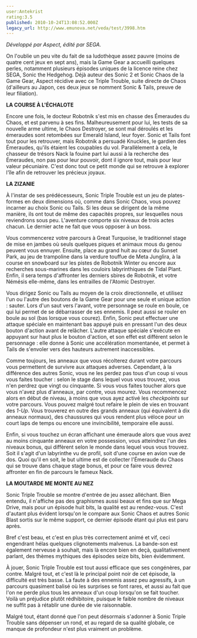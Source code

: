 ```yaml
---
user:Antekrist
rating:3.5
published: 2010-10-24T13:08:52.000Z
legacy_url: http://www.emunova.net/veda/test/3998.htm
---
```

_Développé par Aspect, édité par SEGA._  

  

On l'oublie un peu vite du fait de sa ludothèque assez pauvre (moins de quatre cent jeux en sept ans), mais la Game Gear a accueilli quelques perles, notamment plusieurs épisodes uniques de la licence reine chez SEGA, Sonic the Hedgehog. Déjà auteur des Sonic 2 et Sonic Chaos de la Game Gear, Aspect récidive avec ce Triple Trouble, suite directe de Chaos (d'ailleurs au Japon, ces deux jeux se nomment Sonic & Tails, preuve de leur filiation).  

  

**LA COURSE À L'ÉCHALOTE**  

Encore une fois, le docteur Robotnik s'est mis en chasse des Émeraudes du Chaos, et est parvenu à ses fins. Malheureusement pour lui, les tests de sa nouvelle arme ultime, le Chaos Destroyer, se sont mal déroulés et les émeraudes sont retombées sur Emerald Island, leur foyer. Sonic et Tails font tout pour les retrouver, mais Robotnik a persuadé Knuckles, le gardien des Émeraudes, qu'ils étaient les coupables du vol. Parallèlement à cela, le chasseur de trésors Nack la fouine part lui aussi à la recherche des Émeraudes, non pas pour leur pouvoir, dont il ignore tout, mais pour leur valeur pécuniaire. C'est donc tout ce petit monde qui se retrouve à explorer l'île afin de retrouver les précieux joyaux.  

  

**LA ZIZANIE**  

À l'instar de ses prédécesseurs, Sonic Triple Trouble est un jeu de plates-formes en deux dimensions où, comme dans Sonic Chaos, vous pouvez incarner au choix Sonic ou Tails. Si les deux se dirigent de la même manière, ils ont tout de même des capacités propres, sur lesquelles nous reviendrons sous peu. L'aventure comporte six niveaux de trois actes chacun. Le dernier acte ne fait que vous opposer à un boss.  

Vous commencerez votre parcours à Great Turquoise, le traditionnel stage de mise en jambes où seuls quelques piques et animaux mous du genou peuvent vous ennuyer. Ensuite, place au grand huit au cœur du Sunset Park, au jeu de trampoline dans la verdure touffue de Meta Junglira, à la course en snowboard sur les pistes de Robotnik Winter ou encore aux recherches sous-marines dans les couloirs labyrinthiques de Tidal Plant. Enfin, il sera temps d'affronter les derniers sbires de Robotnik, et votre Némésis elle-même, dans les entrailles de l'Atomic Destroyer.  

Vous dirigez Sonic ou Tails au moyen de la croix directionnelle, et utilisez l'un ou l'autre des boutons de la Game Gear pour une seule et unique action : sauter. Lors d'un saut vers l'avant, votre personnage se roule en boule, ce qui lui permet de se débarrasser de ses ennemis. Il peut aussi se rouler en boule au sol (bas lorsque vous courez). Enfin, Sonic peut effectuer une attaque spéciale en maintenant bas appuyé puis en pressant l'un des deux bouton d'action avant de relâcher. L'autre attaque spéciale s'exécute en appuyant sur haut plus le bouton d'action, et son effet est différent selon le personnage : elle donne à Sonic une accélération momentanée, et permet à Tails de s'envoler vers des hauteurs autrement inaccessibles.  

Comme toujours, les anneaux que vous récolterez durant votre parcours vous permettent de survivre aux attaques adverses. Cependant, à la différence des autres Sonic, vous ne les perdez pas tous d'un coup si vous vous faites toucher : selon le stage dans lequel vous vous trouvez, vous n'en perdrez que vingt ou cinquante. Si vous vous faites toucher alors que vous n'avez plus d'anneaux, par contre, vous mourez. Vous recommencez alors en début de niveau, à moins que vous ayez activé les _checkpoints_ sur votre parcours. Vous pouvez malgré tout refaire le plein de vies en trouvant des _1-Up_. Vous trouverez en outre des grands anneaux (qui équivalent à dix anneaux normaux), des chaussures qui vous rendent plus véloce pour un court laps de temps ou encore une invincibilité, temporaire elle aussi.  

Enfin, si vous touchez un écran affichant une émeraude alors que vous avez au moins cinquante anneaux en votre possession, vous atteindrez l'un des niveaux bonus, qui diffèrent selon le monde dans lequel vous vous trouvez. Soit il s'agit d'un labyrinthe vu de profil, soit d'une course en avion vue de dos. Quoi qu'il en soit, le but ultime est de collecter l'Émeraude du Chaos qui se trouve dans chaque stage bonus, et pour ce faire vous devrez affronter en fin de parcours le fameux Nack.  

  

**LA MOUTARDE ME MONTE AU NEZ**  

Sonic Triple Trouble se montre d'entrée de jeu assez alléchant. Bien entendu, il n'affiche pas des graphismes aussi beaux et fins que sur Mega Drive, mais pour un épisode huit bits, la qualité est au rendez-vous. C'est d'autant plus évident lorsqu'on le compare aux Sonic Chaos et autres Sonic Blast sortis sur le même support, ce dernier épisode étant qui plus est paru après.  

Bref c'est beau, et c'est en plus très correctement animé et vif, ceci engendrant hélas quelques clignotements malvenus. La bande-son est également nerveuse à souhait, mais là encore bien en deçà, qualitativement parlant, des thèmes mythiques des épisodes seize bits, bien évidemment.  

À jouer, Sonic Triple Trouble est tout aussi efficace que ses congénères, par contre. Malgré tout, et c'est là le principal point noir de cet épisode, la difficulté est très basse. La faute à des ennemis assez peu agressifs, à un parcours quasiment balisé où les surprises se font rares, et aussi au fait que l'on ne perde plus tous les anneaux d'un coup lorsqu'on se fait toucher. Voilà un préjudice plutôt rédhibitoire, puisque le faible nombre de niveaux ne suffit pas à rétablir une durée de vie raisonnable.  

Malgré tout, étant donné que l'on peut désormais s'adonner à Sonic Triple Trouble sans dépenser un rond, et au regard de sa qualité globale, ce manque de profondeur n'est plus vraiment un problème.